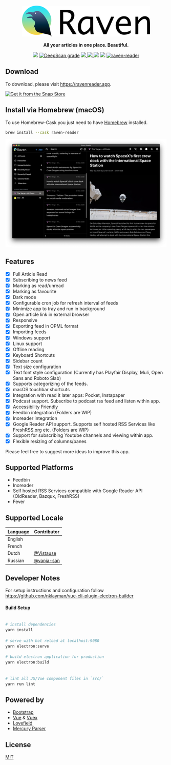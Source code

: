 <p align="center">
    <a href="https://github.com/hello-efficiency-inc/raven-reader/">
        <img alt="raven reader logo" src="https://github.com/hello-efficiency-inc/raven-reader/blob/master/src/assets/raven-logo.svg?raw=true" width="400">
    </a>
</p>

<p align="center">
    <strong>All your articles in one place. Beautiful.</strong>
</p>

<p align="center">
<img src="https://img.shields.io/github/package-json/v/hello-efficiency-inc/raven-reader">    
<a href="https://deepscan.io/dashboard#view=project&tid=10825&pid=13709&bid=237952"><img src="https://deepscan.io/api/teams/10825/projects/13709/branches/237952/badge/grade.svg" alt="DeepScan grade"></a>
<a href="https://travis-ci.org/mrgodhani/raven-reader">
<img src="https://travis-ci.org/mrgodhani/raven-reader.svg?branch=master">
</a>
<a href="https://david-dm.org/hello-efficiency-inc/raven-reader" title="dependencies status">
<img src="https://david-dm.org/hello-efficiency-inc/raven-reader/status.svg"/>
</a>
<a href="https://david-dm.org/hello-efficiency-inc/raven-reader?type=dev" title="devDependencies status">
<img src="https://david-dm.org/hello-efficiency-inc/raven-reader/dev-status.svg"/></a>
<a title="MadeWithVueJs.com Shield" href="https://madewithvuejs.com/p/rss-reader-v2-0/shield-link"> <img src="https://madewithvuejs.com/storage/repo-shields/12-shield.svg"/></a>
<a href="https://snapcraft.io/raven-reader">
<img alt="raven-reader" src="https://snapcraft.io/raven-reader/badge.svg" />
</a>
</p>

## Download
To download, please visit https://ravenreader.app.

[![Get it from the Snap Store](https://snapcraft.io/static/images/badges/en/snap-store-black.svg)](https://snapcraft.io/raven-reader)

## Install via Homebrew (macOS)
To use Homebrew-Cask you just need to have [Homebrew](https://brew.sh/) installed.

```bash
brew install --cask raven-reader
```


![darkscreenshot](/darkscreenshot.png)

## Features

- [x] Full Article Read
- [x] Subscribing to news feed
- [x] Marking as read/unread
- [x] Marking as favourite
- [x] Dark mode
- [x] Configurable cron job for refresh interval of feeds
- [x] Minimize app to tray and run in background
- [x] Open article link in external browser
- [x] Responsive
- [x] Exporting feed in OPML format
- [x] Importing feeds
- [x] Windows support
- [x] Linux support
- [x] Offline reading
- [x] Keyboard Shortcuts
- [x] Sidebar count
- [x] Text size configuration
- [x] Text font style configuration (Currently has Playfair Display, Muli, Open Sans and Roboto Slab)
- [x] Supports categorizing of the feeds. 
- [x] macOS touchbar shortcuts
- [x] Integration with read it later apps: Pocket, Instapaper
- [x] Podcast support. Subscribe to podcast rss feed and listen within app.
- [x] Accessibility Friendly
- [x] Feedbin integration (Folders are WIP)
- [x] Inoreader integration
- [x] Google Reader API support. Supports self hosted RSS Services like FreshRSS.org etc. (Folders are WIP)
- [x] Support for subscribing Youtube channels and viewing within app.
- [x] Flexible resizing of columns/panes

Please feel free to suggest more ideas to improve this app.

## Supported Platforms
- Feedbin
- Inoreader
- Self hosted RSS Services compatible with Google Reader API (OldReader, Bazqux, FreshRSS)
- Fever

## Supported Locale

| Language  | Contributor  |
|-----------|--------------|
| English   |              |
| French    |              |
| Dutch     | [@Vistause](https://github.com/hello-efficiency-inc/raven-reader/issues?q=is%3Apr+author%3AVistaus)    |
| Russian   | [@vanja-san](https://github.com/hello-efficiency-inc/raven-reader/issues?q=is%3Apr+author%3Avanja-san)   |



## Developer Notes

For setup instructions and configuration follow https://github.com/nklayman/vue-cli-plugin-electron-builder

#### Build Setup

``` bash

# install dependencies
yarn install

# serve with hot reload at localhost:9080
yarn electron:serve

# build electron application for production
yarn electron:build


# lint all JS/Vue component files in `src/`
yarn run lint

```

## Powered by

- [Bootstrap](https://getbootstrap.com)
- [Vue](https://www.vuejs.org) & [Vuex](https://vuex.vuejs.org)
- [Lovefield](https://github.com/google/lovefield)
- [Mercury Parser](https://mercury.postlight.com/web-parser/)


## License
[MIT](https://github.com/mrgodhani/rss-reader/blob/master/LICENSE)
